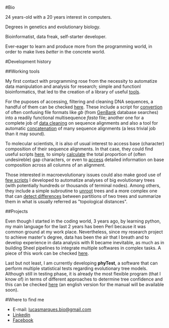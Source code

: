 #Bio

24 years-old with a 20 years interest in computers.

Degrees in genetics and evolutionary biology.

Bioinformatist, data freak, self-starter developer.

Ever-eager to learn and produce more from the programming world, in order to make lives *better* in the concrete world.


#Development history

##Working tools

My first contact with programming rose from the necessity to automatize data manipulation and analysis for research; simple and functionl bioinformatics, that led to the creation of a library of useful [tools](https://github.com/lpmarques/BItools-lib/).

For the puposes of accessing, filtering and cleaning DNA sequences, a handful of them can be checked [here](https://github.com/lpmarques/BItools-lib/tree/master/Sequence_processing).
These include a script for [convertion](https://github.com/lpmarques/BItools-lib/blob/master/Sequence_processing/multiGB2fasta.pl) of often confusing file formats like *gb* (from [GenBank](https://www.ncbi.nlm.nih.gov/genbank/) database searches) into a readily functional multisequence *fasta* file; another one for a complete job of [data cleaning](https://github.com/lpmarques/BItools-lib/blob/master/Sequence_processing/zblocks.pl) on sequence alignments and also a tool for automatic [concatenation](https://github.com/lpmarques/BItools-lib/blob/master/Sequence_processing/concatenator.pl) of many sequence alignments (a less trivial job than it may sound).

To molecular scientists, it is also of usual interest to access base (character) composition of their sequence alignments. In that case, they could find useful scripts [here](https://github.com/lpmarques/BItools-lib/tree/master/Alignment_composition_analyses), to simply [calculate](https://github.com/lpmarques/BItools-lib/blob/master/Alignment_composition_analyses/gapcounter.pl) the total proportion of (often undesireble) gap characters, or even to [access](https://github.com/lpmarques/BItools-lib/blob/master/Alignment_composition_analyses/sitereader.pl) detailed information on base composition across all columns of an alignment.

Those interested in macroevolutionary issues could also make good use of [few scripts](https://github.com/lpmarques/BItools-lib/tree/master/Automated_tree_analyses) I developed to automatize analyses of big evolutionary trees (with potentially hundreds or thousands of terminal nodes). Among others, they include a simple subroutine to [unroot](https://github.com/lpmarques/BItools-lib/blob/master/Automated_tree_analyses/unroot.pl) trees and a more complex one that can [detect differences](https://github.com/lpmarques/BItools-lib/blob/master/Automated_tree_analyses/treeDist.pl) between partitions of two trees and summarize them in what is usually referred as "topological distances".

##Projects

Even though I started in the coding world, 3 years ago, by learning python, my main language for the last 2 years has been Perl because it was common ground at my work place. Nevertheless, since my research project to achieve master's degree, data has been the air that I breath and to develop experience in data analysis with R became inevitable, as much as in building Sheel pipelines to integrate multiple softwares in complex tasks. A piece of this work can be checked [here](https://github.com/lpmarques/EqDelta).

Last but not least, I am currently developing **phyTest**, a software that can perform multiple statistical tests regarding evolutionary tree models. Although still in testing phase, it is already the most flexible program (that I know of) in terms of different approaches to determine tree confidence and this can be checked [here](https://github.com/lpmarques/phyTest) (an english version for the manual will be available soon).


#Where to find me

* E-mail: lucasmarques.bio@gmail.com
* [Linkedin](https://www.linkedin.com/in/lucas-marques-370535a6/)
* [Facebook](https://www.facebook.com/lucas.pmarques?ref=bookmarks)